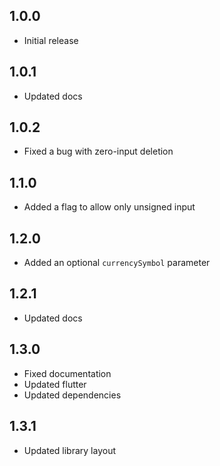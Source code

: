 ## 1.0.0

* Initial release

## 1.0.1

* Updated docs

## 1.0.2

* Fixed a bug with zero-input deletion

## 1.1.0

* Added a flag to allow only unsigned input

## 1.2.0

* Added an optional `currencySymbol` parameter

## 1.2.1

* Updated docs

## 1.3.0

* Fixed documentation
* Updated flutter
* Updated dependencies

## 1.3.1
 
* Updated library layout